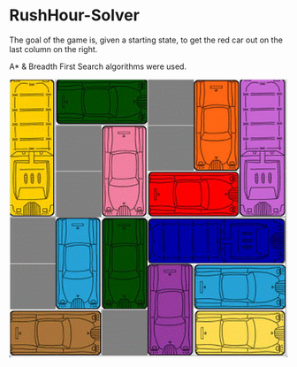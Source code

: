 # RushHour-Solver

The goal of the game is, given a starting state, to get the red car out on the last column on the right.

A* & Breadth First Search algorithms were used.

![](IMG/gif_level40.gif)
